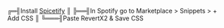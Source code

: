 ╔═╢Install [Spicetify](https://spicetify.app/)
║
╠══╢In Spotify go to Marketplace > Snippets > + Add CSS
║
╚═══╢Paste RevertX2 & Save CSS
